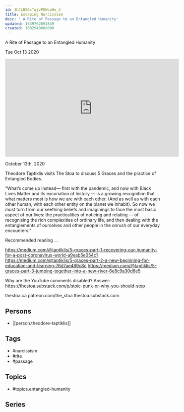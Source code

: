 ```yaml
---
id: 3UCLB5BcTqjvPDWcoHe_4
title: Escaping Narcissism
desc: ' A Rite of Passage to an Entangled Humanity'
updated: 1639762693849
created: 1602540000000
---
```



 A Rite of Passage to an Entangled Humanity

Tue Oct 13 2020

<iframe width="560" height="315" src="https://www.youtube.com/embed/e3gxgwGjPe4" title="Escaping Narcissism: A Rite of Passage to an Entangled Humanity w/ Theodore Taptiklis" frameborder="0" allow="accelerometer; autoplay; clipboard-write; encrypted-media; gyroscope; picture-in-picture" allowfullscreen ></iframe>

October 13th, 2020

Theodore Taptiklis visits The Stoa to discuss 5 Graces and the practice of Entangled Bodies.

"What’s come up instead— first with the pandemic, and now with Black Lives Matter and its excoriation of history — is a growing recognition that what matters most is how we are with each other. (And as well as with each other human, with each other entity on the planet we inhabit). So now we must turn from our seething beliefs and imaginings to face the most basic aspect of our lives: the practicalities of noticing and relating — of recognising the rich complexities of ordinary life, and then dealing with the entanglements of ourselves and other people in the onrush of our everyday encounters."

Recommended reading ...

https://medium.com/@taptiklis/5-graces-part-1-recovering-our-humanity-for-a-post-coronavirus-world-a9eab5e054c1
https://medium.com/@taptiklis/5-graces-part-2-a-new-beginning-for-education-and-learning-76d7ae489c8c
https://medium.com/@taptiklis/5-graces-part-3-jumping-together-into-a-new-river-6e8c9a30d6e5

Why are the YouTube comments disabled? Answer: https://thestoa.substack.com/p/stoic-punk-or-why-you-should-stop

thestoa.ca
patreon.com/the_stoa
thestoa.substack.com

## Persons

- [[person.theodore-taptiklis]]

## Tags

- #narcissism
- #rite
- #passage

## Topics

- #topics.entangled-humanity

## Series



